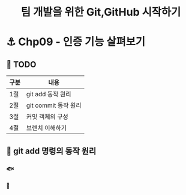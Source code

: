 <div style="text-align:center">
<span style=";font-weight:bold;font-size:2em">팀 개발을 위한 Git,GitHub 시작하기</span>
</div>





# :anchor: Chp09 - 인증 기능 살펴보기





##  :trident: TODO

| 구분 | 내용                 |
| ---- | -------------------- |
| 1절  | git add 동작 원리    |
| 2절  | git commit 동작 원리 |
| 3절  | 커밋 객체의 구성     |
| 4절  | 브랜치 이해하기      |







## :ocean: git add 명령의 동작 원리





### :fish: 





#### :sushi: 





